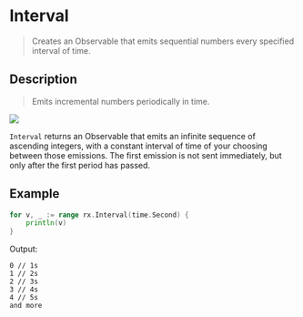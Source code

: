# Interval

> Creates an Observable that emits sequential numbers every specified interval of time.

## Description

> Emits incremental numbers periodically in time.

![](https://rxjs.dev/assets/images/marble-diagrams/interval.png)

`Interval` returns an Observable that emits an infinite sequence of ascending integers, with a constant interval of time of your choosing between those emissions. The first emission is not sent immediately, but only after the first period has passed.

## Example

```go
for v, _ := range rx.Interval(time.Second) {
    println(v)
}
```

Output:

```
0 // 1s
1 // 2s
2 // 3s
3 // 4s
4 // 5s
and more
```

